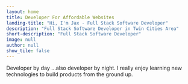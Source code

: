 ```yaml
---
layout: home
title: Developer For Affordable Websites
landing-title: "Hi, I'm Jax - Full Stack Software Developer"
description: "Full Stack Software Developer in Twin Cities Area"
short-description: "Full Stack Software Developer"
image: null
author: null
show_tile: false
---
```


Developer by day ...also developer by night. I really enjoy learning new technologies to build products from the ground up.
